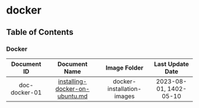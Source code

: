 # docker


## Table of Contents


### Docker 


|      Document ID      |          Document Name          |         Image Folder               |  Last Update Date   |
|        :----:         |           :----------:          |        :----:                      |       :----:        |
| doc-docker-01         |  [installing-docker-on-ubuntu.md](https://github.com/hiwa-rashidi/docker/blob/draft/install-docker-on-ubuntu.md) |   docker-installation-images    | 2023-08-01, 1402-05-10 |

